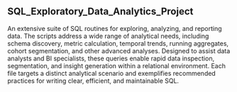 **SQL_Exploratory_Data_Analytics_Project**
---
An extensive suite of SQL routines for exploring, analyzing, and reporting data. The scripts address a wide range of analytical needs, including schema discovery, metric calculation, temporal trends, running aggregates, cohort segmentation, and other advanced analyses. Designed to assist data analysts and BI specialists, these queries enable rapid data inspection, segmentation, and insight generation within a relational environment. Each file targets a distinct analytical scenario and exemplifies recommended practices for writing clear, efficient, and maintainable SQL.
